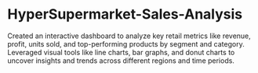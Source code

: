 # HyperSupermarket-Sales-Analysis
Created an interactive dashboard to analyze key retail metrics like revenue, profit, units sold, and top-performing products by segment and category. Leveraged visual tools like line charts, bar graphs, and donut charts to uncover insights and trends across different regions and time periods.
